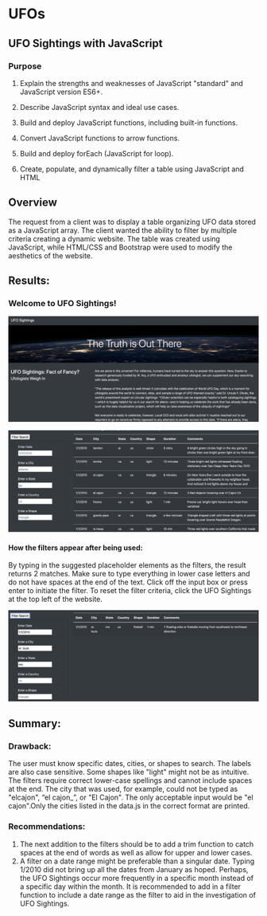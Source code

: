 # UFOs

## UFO Sightings with JavaScript

### Purpose

1. Explain the strengths and weaknesses of JavaScript "standard" and JavaScript version ES6+.

2. Describe JavaScript syntax and ideal use cases.

3. Build and deploy JavaScript functions, including built-in functions.

4. Convert JavaScript functions to arrow functions.

5. Build and deploy forEach (JavaScript for loop).

6. Create, populate, and dynamically filter a table using JavaScript and HTML

## Overview

The request from a client was to display a table organizing UFO data stored as a JavaScript array. The client wanted the ability to filter by multiple criteria creating a dynamic website. The table was created using JavaScript, while HTML/CSS and Bootstrap were used to modify the aesthetics of the website.

## Results:

### Welcome to UFO Sightings!

![UFO_sightings.png](https://github.com/klkanchi/UFOs/blob/main/static/images/UFO_sightings.png)

![data.png](https://github.com/klkanchi/UFOs/blob/main/static/images/data.png)

#### How the filters appear after being used:
By typing in the suggested placeholder elements as the filters, the result returns 2 matches. Make sure to type everything in lower case letters and do not have spaces at the end of the text. Click off the input box or press enter to initiate the filter. To reset the filter criteria, click the UFO Sightings at the top left of the website.

![selected_filters.png](https://github.com/klkanchi/UFOs/blob/main/static/images/selected_filters.png)

## Summary:

### Drawback:

The user must know specific dates, cities, or shapes to search. The labels are also case sensitive. Some shapes like "light" might not be as intuitive. The filters require correct lower-case spellings and cannot include spaces at the end. The city that was used, for example, could not be typed as "elcajon", “el cajon_”, or "El Cajon". The only acceptable input would be "el cajon".Only the cities listed in the data.js in the correct format are printed. 

### Recommendations:

1. The next addition to the filters should be to add a trim function to catch spaces at the end of words as well as allow for upper and lower cases.
2. A filter on a date range might be preferable than a singular date. Typing 1/2010 did not bring up all the dates from January as hoped. Perhaps, the UFO Sightings occur more frequently in a specific month instead of a specific day within the month. It is recommended to add in a filter function to include a date range as the filter to aid in the investigation of UFO Sightings.
